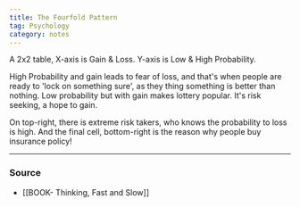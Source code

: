 ```yaml
---
title: The Fourfold Pattern
tag: Psychology 
category: notes
---
```


A 2x2 table, X-axis is Gain & Loss. Y-axis is Low & High Probability. 

High Probability and gain leads to fear of loss, and that's when people are ready to 'lock on something sure', as they thing something is better than nothing. Low probability but with gain makes lottery popular. It's risk seeking, a hope to gain. 

On top-right, there is extreme risk takers, who knows the probability to loss is high. And the final cell, bottom-right is the reason why people buy insurance policy! 

--- 
### Source 
- [[BOOK- Thinking, Fast and Slow]]